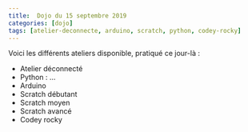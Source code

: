 ```yaml
---
title:  Dojo du 15 septembre 2019
categories: [dojo]
tags: [atelier-deconnecte, arduino, scratch, python, codey-rocky]
---
```


Voici les différents ateliers disponible, pratiqué ce jour-là :

* Atelier déconnecté
* Python : ...
* Arduino
* Scratch débutant
* Scratch moyen
* Scratch avancé
* Codey rocky

